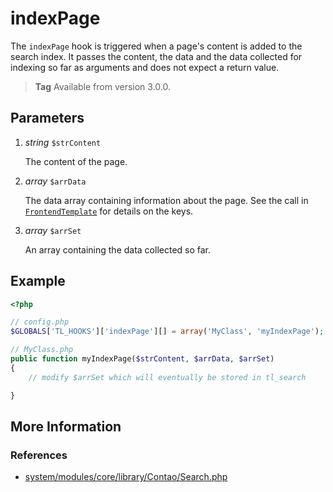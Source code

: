 # indexPage

The `indexPage` hook is triggered when a page's content is added to the search index.
It passes the content, the data and the data collected for indexing so far as arguments 
and does not expect a return value.

> **Tag** Available from version 3.0.0.


## Parameters

1. *string* `$strContent`

	The content of the page.

2. *array* `$arrData`

	The data array containing information about the page.
	See the call in [`FrontendTemplate`][FrontendTemplate] for details on the keys.

3. *array* `$arrSet`

	An array containing the data collected so far.


## Example

```php
<?php

// config.php
$GLOBALS['TL_HOOKS']['indexPage'][] = array('MyClass', 'myIndexPage');

// MyClass.php
public function myIndexPage($strContent, $arrData, $arrSet)
{
    // modify $arrSet which will eventually be stored in tl_search

}
```


## More Information


### References

- [system/modules/core/library/Contao/Search.php](https://github.com/contao/core/blob/support/3.2/system/modules/core/library/Contao/Search.php#L131)



[FrontendTemplate]: https://github.com/contao/core/blob/support/3.2/system/modules/core/classes/FrontendTemplate.php#L185-L196
